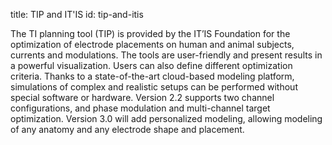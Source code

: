 title: TIP and IT'IS
id: tip-and-itis

The TI planning tool (TIP) is provided by the IT’IS Foundation for the optimization of electrode placements on human and animal subjects, currents and modulations. The tools are user-friendly and present results in a powerful visualization. Users can also define different optimization criteria. Thanks to a state-of-the-art cloud-based modeling platform, simulations of complex and realistic setups can be performed without special software or hardware. Version 2.2 supports two channel configurations, and phase modulation and multi-channel target optimization. Version 3.0 will add personalized modeling, allowing modeling of any anatomy and any electrode shape and placement.
